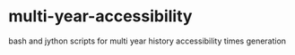 # multi-year-accessibility
bash and jython scripts for multi year history accessibility times generation
